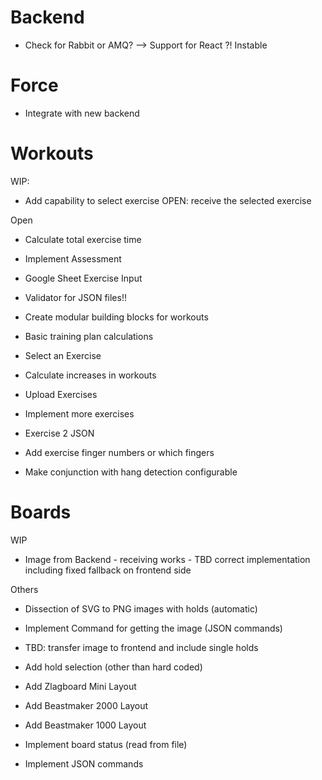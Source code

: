 # Backend
+ Check for Rabbit or AMQ?
--> Support for React ?! Instable


# Force
+ Integrate with new backend


# Workouts
WIP: 
+ Add capability to select exercise
OPEN: receive the selected exercise

Open
+ Calculate total exercise time
+ Implement Assessment
+ Google Sheet Exercise Input
+ Validator for JSON files!!

+ Create modular building blocks for workouts

+ Basic training plan calculations

+ Select an Exercise 
+ Calculate increases in workouts

+ Upload Exercises
+ Implement more exercises
+ Exercise 2 JSON
+ Add exercise finger numbers or which fingers
+ Make conjunction with hang detection configurable


# Boards
WIP
+ Image from Backend - receiving works - TBD correct implementation including fixed fallback on frontend side


Others
+ Dissection of SVG to PNG images with holds (automatic)
+ Implement Command for getting the image (JSON commands)
+ TBD: transfer image to frontend and include single holds

+ Add hold selection (other than hard coded)

+ Add Zlagboard Mini Layout
+ Add Beastmaker 2000 Layout
+ Add Beastmaker 1000 Layout

+ Implement board status (read from file)

+ Implement JSON commands
